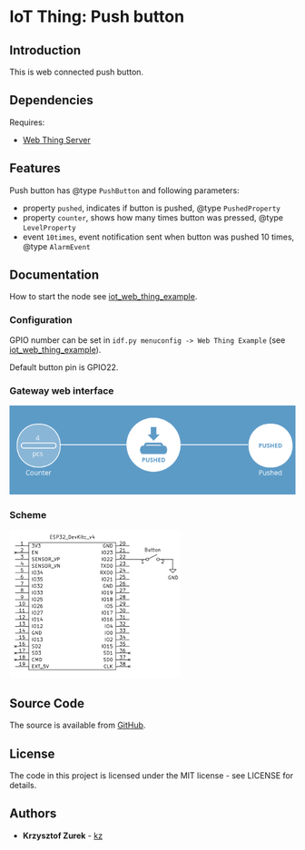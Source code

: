 # IoT Thing: Push button

## Introduction

This is web connected push button.

## Dependencies

Requires:

 * [Web Thing Server](https://github.com/KrzysztofZurek1973/iot_components/tree/master/web_thing_server)


## Features

Push button has @type `PushButton` and following parameters:

* property `pushed`, indicates if button is pushed, @type `PushedProperty`
* property `counter`, shows how many times button was pressed, @type `LevelProperty`
* event `10times`, event notification sent when button was pushed 10 times, @type `AlarmEvent`

## Documentation

How to start the node see [iot_web_thing_example](https://github.com/KrzysztofZurek1973/iot_web_thing_example#power-up).

### Configuration

GPIO number can be set in `idf.py menuconfig -> Web Thing Example` (see [iot_web_thing_example](https://github.com/KrzysztofZurek1973/iot_web_thing_example)).

Default button pin is GPIO22.

### Gateway web interface

![button](button_2.png)

### Scheme

![scheme](button_1.png)

## Source Code

The source is available from [GitHub](https://github.com/KrzysztofZurek1973/iot_components/tree/master/thing_button).

## License

The code in this project is licensed under the MIT license - see LICENSE for details.

## Authors

* **Krzysztof Zurek** - [kz](https://github.com/KrzysztofZurek1973)


